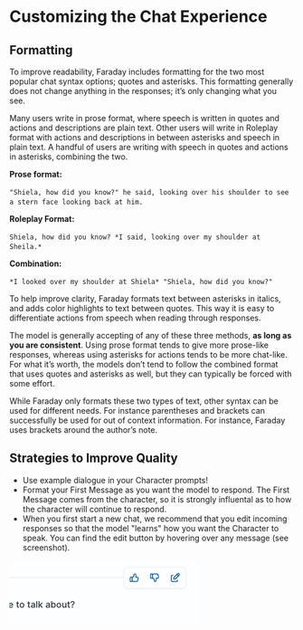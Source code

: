 # Customizing the Chat Experience

## Formatting

To improve readability, Faraday includes formatting for the two most popular chat syntax options; quotes and asterisks. This formatting generally does not change anything in the responses; it’s only changing what you see.

Many users write in prose format, where speech is written in quotes and actions and descriptions are plain text. Other users will write in Roleplay format with actions and descriptions in between asterisks and speech in plain text. A handful of users are writing with speech in quotes and actions in asterisks, combining the two.

**Prose format:**

`"Shiela, how did you know?" he said, looking over his shoulder to see a stern face looking back at him.`

**Roleplay Format:**

`Shiela, how did you know? *I said, looking over my shoulder at Sheila.*`

**Combination:**

`*I looked over my shoulder at Shiela* "Shiela, how did you know?"`

To help improve clarity, Faraday formats text between asterisks in italics, and adds color highlights to text between quotes. This way it is easy to differentiate actions from speech when reading through responses.

The model is generally accepting of any of these three methods, **as long as you are consistent**. Using prose format tends to give more prose-like responses, whereas using asterisks for actions tends to be more chat-like. For what it’s worth, the models don’t tend to follow the combined format that uses quotes and asterisks as well, but they can typically be forced with some effort.

While Faraday only formats these two types of text, other syntax can be used for different needs. For instance parentheses and brackets can successfully be used for out of context information. For instance, Faraday uses brackets around the author’s note.

## Strategies to Improve Quality

- Use example dialogue in your Character prompts!
- Format your First Message as you want the model to respond. The First Message comes from the character, so it is strongly influental as to how the character will continue to respond.
- When you first start a new chat, we recommend that you edit incoming responses so that the model "learns" how you want the Character to speak. You can find the edit button by hovering over any message (see screenshot).

![Edit](/images/edit.png)
